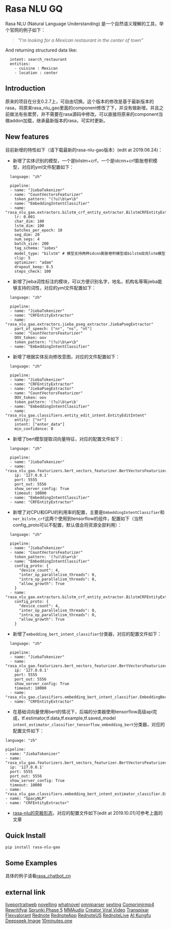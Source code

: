 # Rasa NLU GQ
Rasa NLU (Natural Language Understanding) 是一个自然语义理解的工具，举个官网的例子如下：

> *"I'm looking for a Mexican restaurant in the center of town"*

And returning structured data like:

```
  intent: search_restaurant
  entities: 
    - cuisine : Mexican
    - location : center
```

## Introduction
原来的项目在分支0.2.7上，可自由切换。这个版本的修改是基于最新版本的rasa，将原来rasa_nlu_gao里面的component修改了下，并没有做新增。并且之前做法有些累赘，并不需要在rasa源码中修改。可以直接将原来的component当做addon加载，继承最新版本的rasa，可实时更新。

## New features
目前新增的特性如下（请下载最新的rasa-nlu-gao版本）(edit at 2019.06.24)：
  - 新增了实体识别的模型，一个是bilstm+crf，一个是idcnn+crf膨胀卷积模型，对应的yml文件配置如下：
  ```
    language: "zh"

    pipeline:
    - name: "JiebaTokenizer"
    - name: "CountVectorsFeaturizer"
      token_pattern: "(?u)\b\w+\b"
    - name: "EmbeddingIntentClassifier"
    - name: "rasa_nlu_gao.extractors.bilstm_crf_entity_extractor.BilstmCRFEntityExtractor"
      lr: 0.001
      char_dim: 100
      lstm_dim: 100
      batches_per_epoch: 10
      seg_dim: 20
      num_segs: 4
      batch_size: 200
      tag_schema: "iobes"
      model_type: "bilstm" # 模型支持两种idcnn膨胀卷积模型或bilstm双向lstm模型
      clip: 5
      optimizer: "adam"
      dropout_keep: 0.5
      steps_check: 100
  ```
  - 新增了jieba词性标注的模块，可以方便识别名字，地名，机构名等等jieba能够支持的词性，对应的yml文件配置如下：
  ```
    language: "zh"

    pipeline:
    - name: "JiebaTokenizer"
    - name: "CRFEntityExtractor"
    - name: "rasa_nlu_gao.extractors.jieba_pseg_extractor.JiebaPsegExtractor"
      part_of_speech: ["nr", "ns", "nt"]
    - name: "CountVectorsFeaturizer"
      OOV_token: oov
      token_pattern: "(?u)\b\w+\b"
    - name: "EmbeddingIntentClassifier"
  ```
  - 新增了根据实体反向修改意图，对应的文件配置如下：
  ```
    language: "zh"

    pipeline:
    - name: "JiebaTokenizer"
    - name: "CRFEntityExtractor"
    - name: "JiebaPsegExtractor"
    - name: "CountVectorsFeaturizer"
      OOV_token: oov
      token_pattern: '(?u)\b\w+\b'
    - name: "EmbeddingIntentClassifier"
    - name: "rasa_nlu_gao.classifiers.entity_edit_intent.EntityEditIntent"
      entity: ["nr"]
      intent: ["enter_data"]
      min_confidence: 0
  ```
  - 新增了bert模型提取词向量特征，对应的配置文件如下：
  ```
    language: "zh"

    pipeline:
    - name: "JiebaTokenizer"
    - name: "rasa_nlu_gao.featurizers.bert_vectors_featurizer.BertVectorsFeaturizer"
      ip: '127.0.0.1'
      port: 5555
      port_out: 5556
      show_server_config: True
      timeout: 10000
    - name: "EmbeddingIntentClassifier"
    - name: "CRFEntityExtractor"
  ```
  - 新增了对CPU和GPU的利用率的配置，主要是`EmbeddingIntentClassifier`和`ner_bilstm_crf`这两个使用到tensorflow的组件，配置如下（当然config_proto可以不配置，默认值会将资源全部利用）：
  ```
    language: "zh"

    pipeline:
    - name: "JiebaTokenizer"
    - name: "CountVectorsFeaturizer"
      token_pattern: '(?u)\b\w+\b'
    - name: "EmbeddingIntentClassifier"
      config_proto: {
        "device_count": 4,
        "inter_op_parallelism_threads": 0,
        "intra_op_parallelism_threads": 0,
        "allow_growth": True
      }
    - name: "rasa_nlu_gao.extractors.bilstm_crf_entity_extractor.BilstmCRFEntityExtractor"
      config_proto: {
        "device_count": 4,
        "inter_op_parallelism_threads": 0,
        "intra_op_parallelism_threads": 0,
        "allow_growth": True
      }
  ```
  - 新增了`embedding_bert_intent_classifier`分类器，对应的配置文件如下：
  ```
    language: "zh"

    pipeline:
    - name: "JiebaTokenizer"
    - name: "rasa_nlu_gao.featurizers.bert_vectors_featurizer.BertVectorsFeaturizer"
      ip: '127.0.0.1'
      port: 5555
      port_out: 5556
      show_server_config: True
      timeout: 10000
    - name: "rasa_nlu_gao.classifiers.embedding_bert_intent_classifier.EmbeddingBertIntentClassifier"
    - name: "CRFEntityExtractor"
  ```
  
   - 在基础词向量使用bert的情况下，后端的分类器使用tensorflow高级api完成，tf.estimator,tf.data,tf.example,tf.saved_model
   `intent_estimator_classifier_tensorflow_embedding_bert`分类器，对应的配置文件如下：
  ```
  language: "zh"

  pipeline:
  - name: "JiebaTokenizer"
  - name: "rasa_nlu_gao.featurizers.bert_vectors_featurizer.BertVectorsFeaturizer"
    ip: '127.0.0.1'
    port: 5555
    port_out: 5556
    show_server_config: True
    timeout: 10000
  - name: "rasa_nlu_gao.classifiers.embedding_bert_intent_estimator_classifier.EmbeddingBertIntentEstimatorClassifier"
  - name: "SpacyNLP"
  - name: "CRFEntityExtractor"
  ```

  - [rasa-nlu的究极形态](https://www.jianshu.com/p/553e37ffbac0)，对应的配置文件如下(edit at 2019.10.01)可参考上面的文章

## Quick Install
```
pip install rasa-nlu-gao
```

## Some Examples
具体的例子请看[rasa_chatbot_cn](https://github.com/GaoQ1/rasa_chatbot_cn)

## external link
[liveportraitweb](https://www.liveportraitweb.com/)
[novelling](https://www.novelling.com/)
[whatnovel](https://www.whatnovel.com/)
[omniparser](https://www.omniparser.net/)
[sexting](https://howtosexting.com/)
[Comprimirmp4](https://www.comprimirmp4.com/)
[Rewritifyai](https://www.rewritifyai.com/)
[Sprunki Phase 5](https://www.sprunkiphase5.net/)
[MMAudio](https://www.mmaudio.pro/)
[Creator Viral Video](https://www.creatorviralvideo.com/)
[Transpixar](https://www.transpixar.pro/)
[Flexvalorant](https://www.flexvalorant.com)
[Rednote](https://www.rednote.pro/)
[RednoteApp](https://www.rednoteapp.pro/)
[RednoteUS](https://www.rednote.us/)
[RednoteLive](https://www.rednote.live/)
[AI Kungfu](https://www.ai-kungfu.net/)
[Deepseek Image](https://deepseekimage.net/)
[10minutes.one](https://10minutes.one/)
